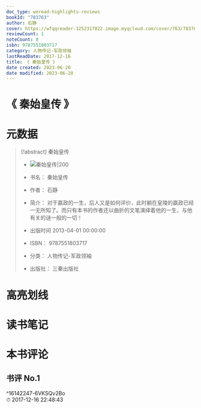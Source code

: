 ```yaml
---
doc_type: weread-highlights-reviews
bookId: "783763"
author: 石静
cover: https://wfqqreader-1252317822.image.myqcloud.com/cover/763/783763/t7_783763.jpg
reviewCount: 1
noteCount: 0
isbn: 9787551803717
category: 人物传记-军政领袖
lastReadDate: 2017-12-16
title: 《 秦始皇传 》
date created: 2023-06-20
date modified: 2023-06-20
---
```


# 《 秦始皇传 》

# 元数据

> [!abstract] 秦始皇传
> - ![ 秦始皇传|200](https://wfqqreader-1252317822.image.myqcloud.com/cover/763/783763/t7_783763.jpg)
> - 书名： 秦始皇传
> - 作者： 石静
> - 简介： 对于嬴政的一生，后人又是如何评价，此时躺在皇陵的嬴政已经一无所知了。而只有本书的作者还以曲折的文笔演绎着他的一生，与他有关的谜一般的一切！
>
> - 出版时间 2013-04-01 00:00:00
> - ISBN： 9787551803717
> - 分类： 人物传记-军政领袖
> - 出版社： 三秦出版社

# 高亮划线

# 读书笔记

# 本书评论

## 书评 No.1

 ^16142247-6VKSQv2Bo  
⏱ 2017-12-16 22:48:43

